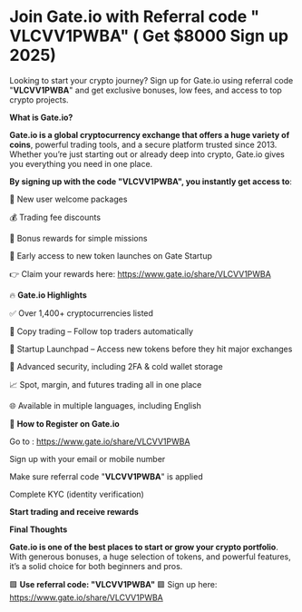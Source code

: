 # Join Gate.io with Referral code " VLCVV1PWBA" ( Get $8000 Sign up 2025)

Looking to start your crypto journey? Sign up for Gate.io using referral code "**VLCVV1PWBA**" and get exclusive bonuses, low fees, and access to top crypto projects.

**What is Gate.io?**

**Gate.io is a global cryptocurrency exchange that offers a huge variety of coins**, powerful trading tools, and a secure platform trusted since 2013. Whether you’re just starting out or already deep into crypto, Gate.io gives you everything you need in one place.

**By signing up with the code "VLCVV1PWBA", you instantly get access to**:

🎉 New user welcome packages

💰 Trading fee discounts

🎯 Bonus rewards for simple missions

🚀 Early access to new token launches on Gate Startup

👉 Claim your rewards here: https://www.gate.io/share/VLCVV1PWBA

🔥 **Gate.io Highlights**

✅ Over 1,400+ cryptocurrencies listed

🧠 Copy trading – Follow top traders automatically

🚀 Startup Launchpad – Access new tokens before they hit major exchanges

🔐 Advanced security, including 2FA & cold wallet storage

📈 Spot, margin, and futures trading all in one place

🌐 Available in multiple languages, including English 

📝 **How to Register on Gate.io**

Go to : https://www.gate.io/share/VLCVV1PWBA

Sign up with your email or mobile number

Make sure referral code "**VLCVV1PWBA**" is applied

Complete KYC (identity verification)

**Start trading and receive rewards**


**Final Thoughts**

**Gate.io is one of the best places to start or grow your crypto portfolio**. With generous bonuses, a huge selection of tokens, and powerful features, it’s a solid choice for both beginners and pros.

🟩 **Use referral code: "VLCVV1PWBA"**
🟩 Sign up here: https://www.gate.io/share/VLCVV1PWBA

